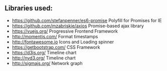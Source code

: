 ## Libraries used:

- https://github.com/stefanpenner/es6-promise Polyfill for Promises for IE
- https://github.com/mzabriskie/axios Promise-based ajax library
- https://vuejs.org/ Progressive Frontend Framework
- http://momentjs.com/ Format timestamps
- http://fontawesome.io Icons and Loading spinner
- https://getbootstrap.com/ CSS Framework
- https://d3js.org/ Timeline chart
- http://nvd3.org/ Timeline chart
- http://sigmajs.org/ Network graph
